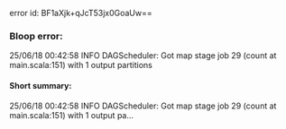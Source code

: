 error id: BF1aXjk+qJcT53jx0GoaUw==
### Bloop error:

25/06/18 00:42:58 INFO DAGScheduler: Got map stage job 29 (count at main.scala:151) with 1 output partitions
#### Short summary: 

25/06/18 00:42:58 INFO DAGScheduler: Got map stage job 29 (count at main.scala:151) with 1 output pa...